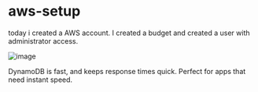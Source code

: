 # aws-setup
today i created a AWS account. I created a budget and created a user with administrator access. 

![image](https://github.com/user-attachments/assets/161f27ec-3563-4660-a912-c940bdf511ee)

DynamoDB is fast, and keeps response times quick. Perfect for apps that need instant speed.

